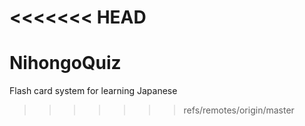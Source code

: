 <<<<<<< HEAD
=======
NihongoQuiz
===========

Flash card system for learning Japanese
>>>>>>> refs/remotes/origin/master
